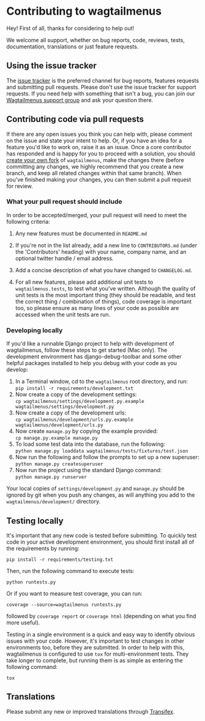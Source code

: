# Contributing to wagtailmenus

Hey! First of all, thanks for considering to help out!

We welcome all support, whether on bug reports, code, reviews, tests, 
documentation, translations or just feature requests.

## Using the issue tracker

The [issue tracker](https://github.com/rkhleics/wagtailmenus/issues) is
the preferred channel for bug reports, features requests and 
submitting pull requests. Please don't use the issue tracker
for support requests. If you need help with something that isn't a bug, you can
join our [Wagtailmenus support group](https://groups.google.com/forum/#!forum/wagtailmenus-support-requests) and ask your question there.

## Contributing code via pull requests

If there are any open issues you think you can help with, please comment
on the issue and state your intent to help. Or, if you have an idea for a
feature you'd like to work on, raise it as an issue. Once a core contributor 
has responded and is happy for you to proceed with a solution, you should 
[create your own fork](https://help.github.com/articles/fork-a-repo/) of 
`wagtailmenus`, make the changes there (before committing any changes, we
highly recommend that you create a new branch, and keep all related changes
within that same branch). When you've finished making your changes, you can
then submit a pull request for review.

### What your pull request should include

In order to be accepted/merged, your pull request will need to meet the
following criteria:

1. Any new features must be documented in `README.md`

2. If you're not in the list already, add a new line to `CONTRIBUTORS.md`
   (under the 'Contributors' heading) with your name, company name, and
   an optional twitter handle / email address.

3. Add a concise description of what you have changed to `CHANGELOG.md`.

4. For all new features, please add additional unit tests to
   `wagtailmenus.tests`, to test what you've written. Although the quality
   of unit tests is the most important thing (they should be readable, and 
   test the correct thing / combination of things), code coverage is
   important too, so please ensure as many lines of your code as possible
   are accessed when the unit tests are run.


### Developing locally

If you'd like a runnable Django project to help with development of
wagtailmenus, follow these steps to get started (Mac only). The development
environment has django-debug-toolbar and some other helpful packages installed
to help you debug with your code as you develop:

1. In a Terminal window, cd to the `wagtailmenus` root directory, and run:  
   `pip install -r requirements/development.txt`
2. Now create a copy of the development settings:  
   `cp wagtailmenus/settings/development.py.example wagtailmenus/settings/development.py`
3. Now create a copy of the development urls:  
   `cp wagtailmenus/development/urls.py.example wagtailmenus/development/urls.py`
4. Now create `manage.py` by copying the example provided:  
   `cp manage.py.example manage.py`
5. To load some test data into the database, run the following:  
   `python manage.py loaddata wagtailmenus/tests/fixtures/test.json`
6. Now run the following and follow the prompts to set up a new superuser:  
   `python manage.py createsuperuser`
7. Now run the project using the standard Django command:  
   `python manage.py runserver`

Your local copies of `settings/development.py` and `manage.py` should be
ignored by git when you push any changes, as will anything you add to the
`wagtailmenus/development/` directory.

## Testing locally

It's important that any new code is tested before submitting. To quickly
test code in your active development environment, you should first install all 
of the requirements by running:

`pip install -r requirements/testing.txt`

Then, run the following command to execute tests:

`python runtests.py`

Or if you want to measure test coverage, you can run:

`coverage --source=wagtailmenus runtests.py`

followed by `coverage report` or `coverage html` (depending on what you find
more useful).

Testing in a single environment is a quick and easy way to identify obvious
issues with your code. However, it's important to test changes in other
environments too, before they are submitted. In order to help with this,
wagtailmenus is configured to use `tox` for multi-environment tests. They
take longer to complete, but running them is as simple as entering the
following command:

`tox`

## Translations

Please submit any new or improved translations through [Transifex](https://www.transifex.com/rkhleics/wagtailmenus/).
